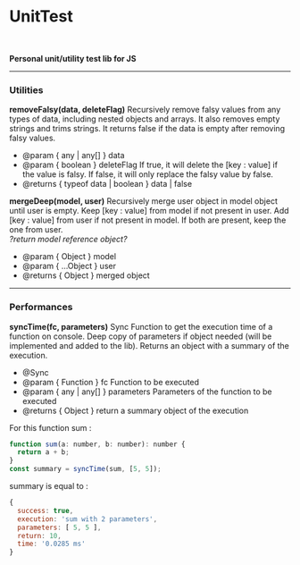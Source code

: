 # UnitTest

<br>

**Personal unit/utility test lib for JS**
<br>
<hr/>

### Utilities

**removeFalsy(data, deleteFlag)**
Recursively remove falsy values from any types of data, including nested objects and arrays. It also removes empty strings and trims strings. It returns false if the data is empty after removing falsy values.

- @param { any | any[] } data
- @param { boolean } deleteFlag If true, it will delete the [key : value] if the value is falsy. If false, it will only replace the falsy value by false.
- @returns { typeof data | boolean } data | false



**mergeDeep(model, user)**
Recursively merge user object in model object until user is empty. Keep [key : value] from model if not present in user. Add [key : value] from user if not present in model. If both are present, keep the one from user. <br>
*?return model reference object?*

- @param { Object } model
- @param { ...Object } user
- @returns { Object } merged object

<hr/>

### Performances

**syncTime(fc, parameters)**
Sync Function to get the execution time of a function on console. Deep copy of parameters if object needed (will be implemented and added to the lib). Returns an object with a summary of the execution.

- @Sync
- @param { Function } fc Function to be executed
- @param { any | any[] } parameters Parameters of the function to be executed
- @returns { Object } return a summary object of the execution

For this function sum :

```javascript
function sum(a: number, b: number): number {
  return a + b;
}
const summary = syncTime(sum, [5, 5]);
```

summary is equal to :

```javascript
{
  success: true,
  execution: 'sum with 2 parameters',
  parameters: [ 5, 5 ],
  return: 10,
  time: '0.0285 ms'
}
```
